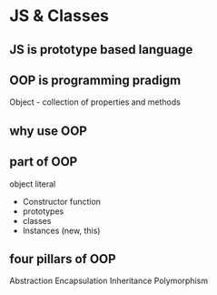 # JS & Classes

## JS is prototype based language

## OOP is programming pradigm

Object - collection of properties and methods

## why use OOP

## part of OOP
object literal

- Constructor function
- prototypes
- classes
- Instances (new, this)

## four pillars of OOP
Abstraction 
Encapsulation
Inheritance
Polymorphism